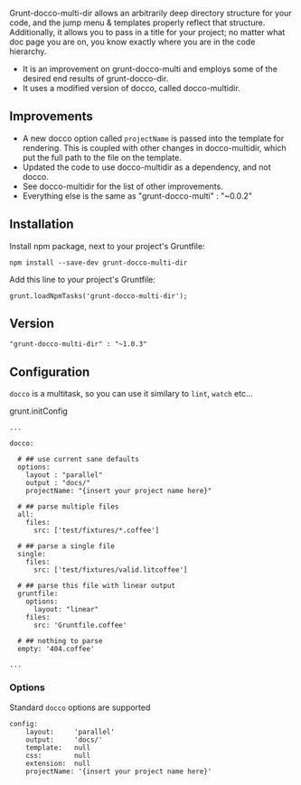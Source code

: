 Grunt-docco-multi-dir allows an arbitrarily deep directory structure for your code, and the jump menu & templates properly reflect that structure. Additionally, it allows you to pass in a title for your project; no matter what doc page you are on, you know exactly where you are in the code hierarchy.
* It is an improvement on grunt-docco-multi and employs some of the desired end results of grunt-docco-dir.
* It uses a modified version of docco, called docco-multidir.  

## Improvements
* A new docco option called `projectName` is passed into the template for rendering.  This is coupled with other changes in docco-multidir, which put the full path to the file on the template.
* Updated the code to use docco-multidir as a dependency, and not docco.
* See docco-multidir for the list of other improvements.
* Everything else is the same as "grunt-docco-multi" : "~0.0.2"


## Installation

Install npm package, next to your project's Gruntfile:

    npm install --save-dev grunt-docco-multi-dir

Add this line to your project's Gruntfile:

    grunt.loadNpmTasks('grunt-docco-multi-dir');


## Version

    "grunt-docco-multi-dir" : "~1.0.3"

## Configuration

`docco` is a multitask, so you can use it similary to `lint`, `watch` etc...


  grunt.initConfig

    ...

    docco:

      # ## use current sane defaults
      options:
        layout : "parallel"
        output : "docs/"
        projectName: "{insert your project name here}"

      # ## parse multiple files
      all:
        files:
          src: ['test/fixtures/*.coffee']

      # ## parse a single file
      single:
        files:
          src: ['test/fixtures/valid.litcoffee']

      # ## parse this file with linear output
      gruntfile:
        options:
          layout: "linear"
        files:
          src: 'Gruntfile.coffee'

      # ## nothing to parse
      empty: '404.coffee'

    ...

### Options

Standard `docco` options are supported

    config:
        layout:     'parallel'
        output:     'docs/'
        template:   null
        css:        null
        extension:  null
        projectName: '{insert your project name here}'
